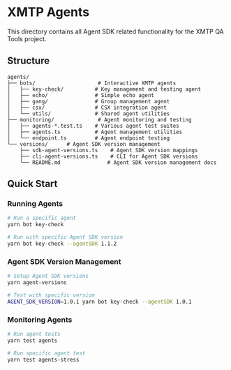 # XMTP Agents

This directory contains all Agent SDK related functionality for the XMTP QA Tools project.

## Structure

```
agents/
├── bots/                    # Interactive XMTP agents
│   ├── key-check/          # Key management and testing agent
│   ├── echo/               # Simple echo agent
│   ├── gang/               # Group management agent
│   ├── csx/                # CSX integration agent
│   └── utils/              # Shared agent utilities
├── monitoring/              # Agent monitoring and testing
│   ├── agents-*.test.ts    # Various agent test suites
│   ├── agents.ts           # Agent management utilities
│   └── endpoint.ts         # Agent endpoint testing
└── versions/      # Agent SDK version management
    ├── sdk-agent-versions.ts    # Agent SDK version mappings
    ├── cli-agent-versions.ts    # CLI for Agent SDK versions
    └── README.md               # Agent SDK version management docs
```

## Quick Start

### Running Agents

```bash
# Run a specific agent
yarn bot key-check

# Run with specific Agent SDK version
yarn bot key-check --agentSDK 1.1.2
```

### Agent SDK Version Management

```bash
# Setup Agent SDK versions
yarn agent-versions

# Test with specific version
AGENT_SDK_VERSION=1.0.1 yarn bot key-check --agentSDK 1.0.1
```

### Monitoring Agents

```bash
# Run agent tests
yarn test agents

# Run specific agent test
yarn test agents-stress
```
